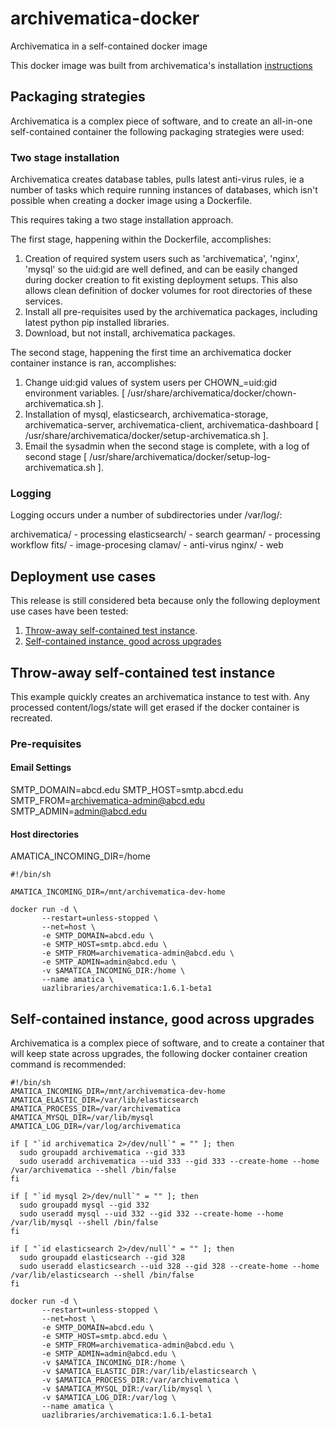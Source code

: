 # archivematica-docker
Archivematica in a self-contained docker image

This docker image was built from archivematica's installation [instructions](https://www.archivematica.org/en/docs/archivematica-1.6/admin-manual/installation/installation/)

## Packaging strategies

Archivematica is a complex piece of software, and to create an all-in-one self-contained container the following packaging strategies were used:

### Two stage installation

Archivematica creates database tables, pulls latest anti-virus rules, ie a number of tasks which require running instances of databases, which isn't possible when creating a docker image using a Dockerfile.

This requires taking a two stage installation approach.

The first stage, happening within the Dockerfile, accomplishes:

1. Creation of required system users such as 'archivematica', 'nginx', 'mysql' so the uid:gid are well defined, and can be easily changed during docker creation to fit existing deployment setups. This also allows clean definition of docker volumes for root directories of these services.
2. Install all pre-requisites used by the archivematica packages, including latest python pip installed libraries.
3. Download, but not install, archivematica packages.

The second stage, happening the first time an archivematica docker container instance is ran, accomplishes:

1. Change uid:gid values of system users per CHOWN_<USER>=uid:gid environment variables. [ /usr/share/archivematica/docker/chown-archivematica.sh ].
2. Installation of mysql, elasticsearch, archivematica-storage, archivematica-server, archivematica-client, archivematica-dashboard [ /usr/share/archivematica/docker/setup-archivematica.sh ].
3. Email the sysadmin when the second stage is complete, with a log of second stage [ /usr/share/archivematica/docker/setup-log-archivematica.sh ].

### Logging

Logging occurs under a number of subdirectories under /var/log/:

archivematica/ - processing
elasticsearch/ - search
gearman/ - processing workflow
fits/    - image-procesing
clamav/  - anti-virus
nginx/   - web


## Deployment use cases

This release is still considered beta because only the following deployment use cases have been tested:

1. [Throw-away self-contained test instance](#throw_away_test).
2. [Self-contained instance, good across upgrades](#self_contained_upgrades)


## <a name="throw_away_test"></a>Throw-away self-contained test instance

This example quickly creates an archivematica instance to test with. Any processed content/logs/state will get erased if the docker container is recreated.

### Pre-requisites

#### Email Settings

SMTP_DOMAIN=abcd.edu
SMTP_HOST=smtp.abcd.edu
SMTP_FROM=archivematica-admin@abcd.edu
SMTP_ADMIN=admin@abcd.edu

#### Host directories

AMATICA_INCOMING_DIR=/home

```
#!/bin/sh

AMATICA_INCOMING_DIR=/mnt/archivematica-dev-home

docker run -d \
       --restart=unless-stopped \
       --net=host \
       -e SMTP_DOMAIN=abcd.edu \
       -e SMTP_HOST=smtp.abcd.edu \
       -e SMTP_FROM=archivematica-admin@abcd.edu \
       -e SMTP_ADMIN=admin@abcd.edu \
       -v $AMATICA_INCOMING_DIR:/home \
       --name amatica \
       uazlibraries/archivematica:1.6.1-beta1

```

## <a name="self_contained_upgrades"></a>Self-contained instance, good across upgrades

Archivematica is a complex piece of software, and to create a container that will keep state across upgrades, the following docker container creation command is recommended:

```
#!/bin/sh
AMATICA_INCOMING_DIR=/mnt/archivematica-dev-home
AMATICA_ELASTIC_DIR=/var/lib/elasticsearch
AMATICA_PROCESS_DIR=/var/archivematica
AMATICA_MYSQL_DIR=/var/lib/mysql
AMATICA_LOG_DIR=/var/log/archivematica

if [ "`id archivematica 2>/dev/null`" = "" ]; then
  sudo groupadd archivematica --gid 333
  sudo useradd archivematica --uid 333 --gid 333 --create-home --home /var/archivematica --shell /bin/false
fi

if [ "`id mysql 2>/dev/null`" = "" ]; then
  sudo groupadd mysql --gid 332
  sudo useradd mysql --uid 332 --gid 332 --create-home --home /var/lib/mysql --shell /bin/false
fi

if [ "`id elasticsearch 2>/dev/null`" = "" ]; then
  sudo groupadd elasticsearch --gid 328
  sudo useradd elasticsearch --uid 328 --gid 328 --create-home --home /var/lib/elasticsearch --shell /bin/false
fi

docker run -d \
       --restart=unless-stopped \
       --net=host \
       -e SMTP_DOMAIN=abcd.edu \
       -e SMTP_HOST=smtp.abcd.edu \
       -e SMTP_FROM=archivematica-admin@abcd.edu \
       -e SMTP_ADMIN=admin@abcd.edu \
       -v $AMATICA_INCOMING_DIR:/home \
       -v $AMATICA_ELASTIC_DIR:/var/lib/elasticsearch \
       -v $AMATICA_PROCESS_DIR:/var/archivematica \
       -v $AMATICA_MYSQL_DIR:/var/lib/mysql \
       -v $AMATICA_LOG_DIR:/var/log \
       --name amatica \
       uazlibraries/archivematica:1.6.1-beta1

```



